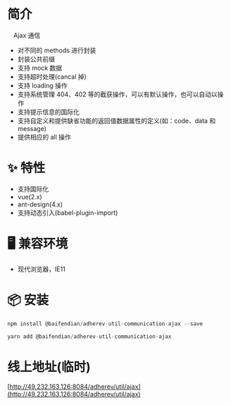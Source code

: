 # 简介
&ensp;&ensp;Ajax 通信
- 对不同的 methods 进行封装
- 封装公共前缀
- 支持 mock 数据
- 支持超时处理(cancal 掉)
- 支持 loading 操作
- 支持系统管理 404、402 等的截获操作，可以有默认操作，也可以自动以操作
- 支持提示信息的国际化
- 支持自定义和提供缺省功能的返回值数据属性的定义(如：code、data 和 message)
- 提供相应的 all 操作

# ✨ 特性
- 支持国际化
- vue(2.x)
- ant-design(4.x)
- 支持动态引入(babel-plugin-import)

# 🖥 兼容环境
- 现代浏览器，IE11

# 📦 安装
```javascript
npm install @baifendian/adherev-util-communication-ajax --save
``` 

```javascript
yarn add @baifendian/adherev-util-communication-ajax
```

# 线上地址(临时)
[http://49.232.163.126:8084/adherev/util/ajax](http://49.232.163.126:8084/adherev/util/ajax)



